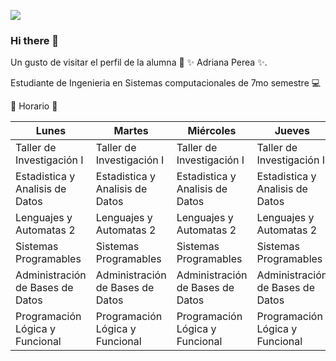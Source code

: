 

![](https://encrypted-tbn0.gstatic.com/images?q=tbn:ANd9GcRisMU9CQT3WF39VoGKrUhMRk5slEv47AtpxDIfXqRXoUQIQ4P2UH-m5gaUCgR2yhaG-PM&usqp=CAU)


### Hi there 👋


Un gusto de visitar el perfil de la alumna :raising_hand: ✨ Adriana Perea ✨.

Estudiante de Ingenieria en Sistemas computacionales de 7mo semestre :computer:

:date: Horario :date:

| Lunes                            | Martes                           | Miércoles                        | Jueves                           | Viernes                          |
|----------------------------------|----------------------------------|----------------------------------|----------------------------------|----------------------------------|
| Taller de Investigación I        | Taller de Investigación I        | Taller de Investigación I        | Taller de Investigación I        |                                  |
| Estadistica y Analisis de Datos  | Estadistica y Analisis de Datos  | Estadistica y Analisis de Datos  | Estadistica y Analisis de Datos  | Estadistica y Analisis de Datos  |
| Lenguajes y Automatas 2          | Lenguajes y Automatas 2          | Lenguajes y Automatas 2          | Lenguajes y Automatas 2          | Lenguajes y Automatas 2          |
| Sistemas Programables            | Sistemas Programables            | Sistemas Programables            | Sistemas Programables            |                                  |
| Administración de Bases de Datos | Administración de Bases de Datos | Administración de Bases de Datos | Administración de Bases de Datos | Administración de Bases de Datos |
| Programación Lógica y Funcional  | Programación Lógica y Funcional  | Programación Lógica y Funcional  | Programación Lógica y Funcional  |                                  |

